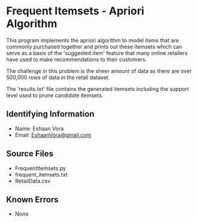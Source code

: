 # Frequent Itemsets - Apriori Algorithm

This program implements the apriori algorithm to model items that are commonly purchased together and prints out these itemsets which can serve as a basis of the 'suggested item' feature that many online retailers have used to make recommendations to their customers.

The challenge in this problem is the sheer amount of data as there are over 500,000 rows of data in the retail dataset. 

The 'results.txt' file contains the generated itemsets including the support level used to prune candidate itemsets.

## Identifying Information

* Name: Eshaan Vora
* Email: EshaanVora@gmail.com

## Source Files

* FrequentItemsets.py
* frequent_itemsets.txt
* RetailData.csv

## Known Errors

* None
